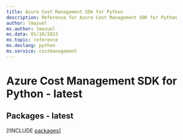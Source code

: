 ```yaml
---
title: Azure Cost Management SDK for Python
description: Reference for Azure Cost Management SDK for Python
author: lmazuel
ms.author: lmazuel
ms.data: 01/18/2023
ms.topic: reference
ms.devlang: python
ms.service: costmanagement
---
```

# Azure Cost Management SDK for Python - latest
## Packages - latest
[!INCLUDE [packages](cost-management-index.md)]
